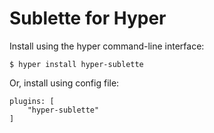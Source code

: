 # Sublette for Hyper

Install using the hyper command-line interface:

```
$ hyper install hyper-sublette
```

Or, install using config file:

```
plugins: [
    "hyper-sublette"
]
```
